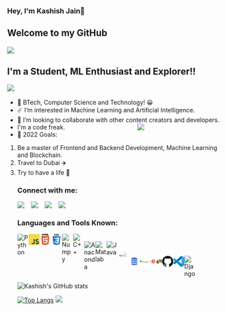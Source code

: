 ### Hey, I'm Kashish Jain👋
<h2>Welcome to my GitHub</h2>
<img align='center' src='https://github.com/mayankchaudhary26/Cool-Readme-ideas/raw/master/data/octocat/daftpunktocat-thomas.gif' width='200'>  

## I'm a Student, ML Enthusiast and Explorer!!

![](https://komarev.com/ghpvc/?username=your-github-kashish0603&color=blue)

- 🔭 BTech, Computer Science and Technology! 😀
- ☄️ I’m interested in Machine Learning and Artificial Intelligence. 
- 👯 I’m looking to collaborate with other content creators and developers.
- I'm a code freak. <img align='right' src='https://github.com/abhisheknaiidu/abhisheknaiidu/raw/master/code.gif?raw=true' width='200'>
- 🥅 2022 Goals: 
<ol>
  <li> Be a master of Frontend and Backend Development, Machine Learning and Blockchain.
  </li>
  <li>Travel to Dubai ✈️</li>
  <li> Try to have a life 🥬</li>


### Connect with me:
  
[<img align="left" width="32px" src="https://img.icons8.com/cute-clipart/64/000000/twitter.png"/>][twitter]
[<img align="left" width="32px" src="https://img.icons8.com/cute-clipart/64/000000/instagram-new.png"/>][instagram]
[<img align="left" width="32px" src="https://img.icons8.com/cute-clipart/64/000000/linkedin.png"/>][linkedin]
[<img align="left" width="32px" src="https://img.icons8.com/external-tal-revivo-shadow-tal-revivo/24/000000/external-kaggle-an-online-community-of-data-scientists-and-machine-learners-owned-by-google-logo-shadow-tal-revivo.png"/>][kaggle]
<br />

### Languages and Tools Known:

<a href="https://icons8.com/icon/XPdRFanRZtNK/django"></a>
<img align="left" alt="Python" width="26px" src="https://img.icons8.com/color/48/000000/python--v1.png"/>
<img align="left" alt="JavaScript" width="26px" src="https://raw.githubusercontent.com/github/explore/80688e429a7d4ef2fca1e82350fe8e3517d3494d/topics/javascript/javascript.png" />
<img align="left" alt="HTML5" width="26px" src="https://raw.githubusercontent.com/github/explore/80688e429a7d4ef2fca1e82350fe8e3517d3494d/topics/html/html.png" />
<img align="left" alt="CSS3" width="26px" src="https://raw.githubusercontent.com/github/explore/80688e429a7d4ef2fca1e82350fe8e3517d3494d/topics/css/css.png" />
<img align="left" alt="Numpy" width="26px" src="https://img.icons8.com/color/48/000000/numpy.png"/>
<img align="left" alt="C++" width="26px" src="https://img.icons8.com/ios-filled/2x/c-plus-plus-logo.png"/>  
<img align="left" alt="Anaconda" width="26px" src="https://img.icons8.com/fluency/48/000000/anaconda--v2.png"/>
<img align="left" alt="Matlab" width="26px" src="https://img.icons8.com/fluency/48/000000/matlab.png"/>
<img align="left" alt="Java" width="26px" src="https://img.icons8.com/color/48/000000/java-coffee-cup-logo--v1.png"/>  
<img align="left" alt="MySQL" width="26px" src="https://raw.githubusercontent.com/github/explore/80688e429a7d4ef2fca1e82350fe8e3517d3494d/topics/mysql/mysql.png" />  
<img align="left" alt="SQL" width="26px" src="https://raw.githubusercontent.com/github/explore/80688e429a7d4ef2fca1e82350fe8e3517d3494d/topics/sql/sql.png" />
<img align="left" alt="MongoDB" width="26px" src="https://raw.githubusercontent.com/github/explore/80688e429a7d4ef2fca1e82350fe8e3517d3494d/topics/mongodb/mongodb.png" /> 
<img align="left" alt="Git" width="26px" src="https://raw.githubusercontent.com/github/explore/80688e429a7d4ef2fca1e82350fe8e3517d3494d/topics/git/git.png" />
<img align="left" alt="GitHub" width="26px" src="https://raw.githubusercontent.com/github/explore/78df643247d429f6cc873026c0622819ad797942/topics/github/github.png" />
<img align="left" alt="Visual Studio Code" width="26px" src="https://raw.githubusercontent.com/github/explore/80688e429a7d4ef2fca1e82350fe8e3517d3494d/topics/visual-studio-code/visual-studio-code.png" />
<img align="left" alt="Django" width="26px" src="https://img.icons8.com/ios-filled/50/000000/django.png" />  

<br />
<br />

![Kashish's GitHub stats](https://github-readme-stats.vercel.app/api?username=kashish0603&show_icons=true&theme=dark)

[twitter]: https://twitter.com/Kashish0603
[instagram]: https://www.instagram.com/malivore_2021/
[linkedin]: http://linkedin.com/in/kashish-jain-681983220
[kaggle]: https://www.kaggle.com/kashish0603
  
 [![Top Langs](https://github-readme-stats.vercel.app/api/top-langs/?username=kashish0603&layout=compact)](https://github.com/anuraghazra/github-readme-stats)                            <img src='https://github.com/mayankchaudhary26/Cool-Readme-ideas/raw/master/data/cool.gif' width='200'/>
<!---
kashish0603/kashish0603 is a ✨ special ✨ repository because its `README.md` (this file) appears on your GitHub profile.
You can click the Preview link to take a look at your changes.
--->

